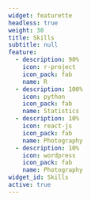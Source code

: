 ```yaml
---
widget: featurette
headless: true
weight: 30
title: Skills
subtitle: null
feature:
  - description: 90%
    icon: r-project
    icon_pack: fab
    name: R
  - description: 100%
    icon: python
    icon_pack: fab
    name: Statistics
  - description: 10%
    icon: react-js
    icon_pack: fab
    name: Photography
  - description: 10%
    icon: wordpress
    icon_pack: fab
    name: Photography
widget_id: Skills
active: true
---
```

